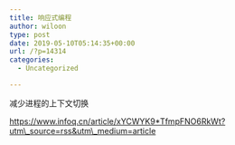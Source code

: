 ```yaml
---
title: 响应式编程
author: wiloon
type: post
date: 2019-05-10T05:14:35+00:00
url: /?p=14314
categories:
  - Uncategorized

---
```

减少进程的上下文切换
  
https://www.infoq.cn/article/xYCWYK9*TfmpFNO6RkWt?utm\_source=rss&utm\_medium=article